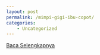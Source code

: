 ```yaml
---
layout: post
permalink: /mimpi-gigi-ibu-copot/
categories:
    - Uncategorized
---
```


[Baca Selengkapnya](/04)